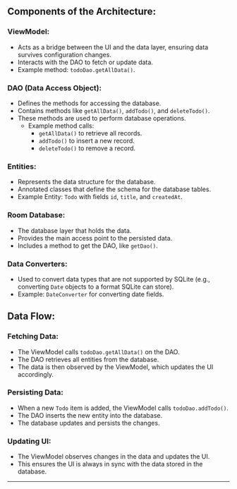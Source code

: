 ## Components of the Architecture:

### ViewModel:

- Acts as a bridge between the UI and the data layer, ensuring data survives configuration changes.
- Interacts with the DAO to fetch or update data.
- Example method: `todoDao.getAllData()`.

### DAO (Data Access Object):

- Defines the methods for accessing the database.
- Contains methods like `getAllData()`, `addTodo()`, and `deleteTodo()`.
- These methods are used to perform database operations.
  - Example method calls:
    - `getAllData()` to retrieve all records.
    - `addTodo()` to insert a new record.
    - `deleteTodo()` to remove a record.

### Entities:

- Represents the data structure for the database.
- Annotated classes that define the schema for the database tables.
- Example Entity: `Todo` with fields `id`, `title`, and `createdAt`.

### Room Database:

- The database layer that holds the data.
- Provides the main access point to the persisted data.
- Includes a method to get the DAO, like `getDao()`.

### Data Converters:

- Used to convert data types that are not supported by SQLite (e.g., converting `Date` objects to a format SQLite can store).
- Example: `DateConverter` for converting date fields.

## Data Flow:

### Fetching Data:

- The ViewModel calls `todoDao.getAllData()` on the DAO.
- The DAO retrieves all entities from the database.
- The data is then observed by the ViewModel, which updates the UI accordingly.

### Persisting Data:

- When a new `Todo` item is added, the ViewModel calls `todoDao.addTodo()`.
- The DAO inserts the new entity into the database.
- The database updates and persists the changes.

### Updating UI:

- The ViewModel observes changes in the data and updates the UI.
- This ensures the UI is always in sync with the data stored in the database.

---
